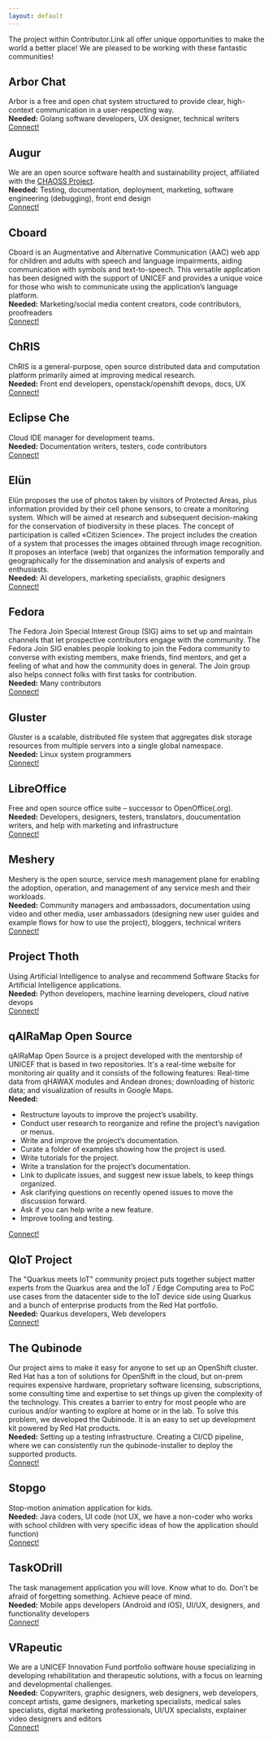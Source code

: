 ```yaml
---
layout: default
---
```


The project within Contributor.Link all offer unique opportunities to make the world a better place! We are pleased to be working with these fantastic communities!

## Arbor Chat
Arbor is a free and open chat system structured to provide clear, high-context communication in a user-respecting way.<br>
__Needed:__ Golang software developers, UX designer, technical writers<br>
[Connect!](https://arbor.chat)

## Augur
We are an open source software health and sustainability project, affiliated with the [CHAOSS Project](https://chaoss.community).<br>
__Needed:__ Testing, documentation, deployment, marketing, software engineering (debugging), front end design<br>
[Connect!](https://augurlabs.io)

## Cboard
Cboard is an Augmentative and Alternative Communication (AAC) web app for children and adults with speech and language impairments, aiding communication with symbols and text-to-speech. This versatile application has been designed with the support of UNICEF and provides a unique voice for those who wish to communicate using the application’s language platform.<br>
__Needed:__ Marketing/social media content creators, code contributors, proofreaders<br>
[Connect!](https://github.com/cboard-org/cboard)

## ChRIS
ChRIS is a general-purpose, open source distributed data and computation platform primarily aimed at improving medical research.<br>
__Needed:__ Front end developers, openstack/openshift devops, docs, UX<br>
[Connect!](http://chrisproject.org)

## Eclipse Che
Cloud IDE manager for development teams.<br>
__Needed:__ Documentation writers, testers, code contributors<br>
[Connect!](https://github.com/eclipse/che/blob/master/CONTRIBUTING.md)

## Elün
Elün proposes the use of photos taken by visitors of Protected Areas, plus information provided by their cell phone sensors, to create a monitoring system. Which will be aimed at research and subsequent decision-making for the conservation of biodiversity in these places. The concept of participation is called «Citizen Science». The project includes the creation of a system that processes the images obtained through image recognition. It proposes an interface (web) that organizes the information temporally and geographically for the dissemination and analysis of experts and enthusiasts. <br>
__Needed:__ AI developers, marketing specialists, graphic designers <br>
[Connect!](https://ingenieria.udd.cl/centroid/laboratorios-de-investigacion/extreme-environmental-lab/#!/modal/272/elun-sistema-colaborativo-de-monitoreo-para-areas-protegidas-de-chile)

## Fedora
The Fedora Join Special Interest Group (SIG) aims to set up and maintain channels that let prospective contributors engage with the community. The Fedora Join SIG enables people looking to join the Fedora community to converse with existing members, make friends, find mentors, and get a feeling of what and how the community does in general. The Join group also helps connect folks with first tasks for contribution.<br>
__Needed:__ Many contributors<br>
[Connect!](https://web.libera.chat/#fedora-join.)

## Gluster
Gluster is a scalable, distributed file system that aggregates disk storage resources from multiple servers into a single global namespace.<br>
__Needed:__ Linux system programmers<br>
[Connect!](https://www.gluster.org/community/)

## LibreOffice
Free and open source office suite – successor to OpenOffice(.org).<br>
__Needed:__ Developers, designers, testers, translators, doucumentation writers, and help with marketing and infrastructure<br>
[Connect!](https://www.libreoffice.org/community/get-involved/)

## Meshery
Meshery is the open source, service mesh management plane for enabling the adoption, operation, and management of any service mesh and their workloads.<br>
__Needed:__ Community managers and ambassadors, documentation using video and other media, user ambassadors (designing new user guides and example flows for how to use the project), bloggers, technical writers<br>
[Connect!](https://layer5.io/community/newcomers)

## Project Thoth
Using Artificial Intelligence to analyse and recommend Software Stacks for Artificial Intelligence applications.<br>
__Needed:__ Python developers, machine learning developers, cloud native devops<br>
[Connect!](https://github.com/thoth-station)

## qAIRaMap Open Source
qAIRaMap Open Source is a project developed with the mentorship of UNICEF that is based in two repositories. It's a real-time website for monitoring air quality and it consists of the following features: Real-time data from qHAWAX modules and Andean drones; downloading of historic data; and visualization of results in Google Maps.<br>
__Needed:__ 
- Restructure layouts to improve the project’s usability.
- Conduct user research to reorganize and refine the project’s navigation or menus.
- Write and improve the project’s documentation.
- Curate a folder of examples showing how the project is used.
- Write tutorials for the project.
- Write a translation for the project’s documentation.
- Link to duplicate issues, and suggest new issue labels, to keep things organized.
- Ask clarifying questions on recently opened issues to move the discussion forward.
- Ask if you can help write a new feature.
- Improve tooling and testing.<br>
 
[Connect!](https://qaira.github.io/)

## QIoT Project
The "Quarkus meets IoT" community project puts together subject matter experts from the Quarkus area and the IoT / Edge Computing area to PoC use cases from the datacenter side to the IoT device side using Quarkus and a bunch of enterprise products from the Red Hat portfolio.<br>
__Needed:__ Quarkus developers, Web developers<br>
[Connect!](https://qiot-project.github.io/)

## The Qubinode
Our project aims to make it easy for anyone to set up an OpenShift cluster. Red Hat has a ton of solutions for OpenShift in the cloud, but on-prem requires expensive hardware, proprietary software licensing, subscriptions, some consulting time and expertise to set things up given the complexity of the technology. This creates a barrier to entry for most people who are curious and/or wanting to explore at home or in the lab. To solve this problem, we developed the Qubinode. It is an easy to set up development kit powered by Red Hat products.<br>
__Needed:__ Setting up a testing infrastructure. Creating a CI/CD pipeline, where we can consistently run the qubinode-installer to deploy the supported products.<br>
[Connect!](https://www.qubinode.io/)

## Stopgo
Stop-motion animation application for kids.<br>
__Needed:__ Java coders, UI code (not UX, we have a non-coder who works with school children with very specific ideas of how the application should function)<br>
[Connect!](https://gitlab.com/makerbox/stopgo2)

## TaskODrill
The task management application you will love. Know what to do. Don't be afraid of forgetting something. Achieve peace of mind.<br>
__Needed:__ Mobile apps developers (Android and iOS), UI/UX, designers, and functionality developers<br>
[Connect!](https://github.com/fcano/taskodrill)

## VRapeutic
We are a UNICEF Innovation Fund portfolio software house specializing in developing rehabilitation and therapeutic solutions, with a focus on learning and developmental challenges.<br>
__Needed:__ Copywriters, graphic designers, web designers, web developers, concept artists, game designers, marketing specialists, medical sales specialists, digital marketing professionals, UI/UX specialists, explainer video designers and editors<br>
[Connect!](https://www.facebook.com/myvrapeutic/)
